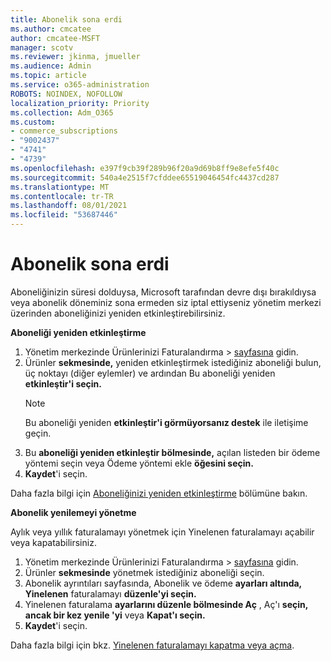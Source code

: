 ```yaml
---
title: Abonelik sona erdi
ms.author: cmcatee
author: cmcatee-MSFT
manager: scotv
ms.reviewer: jkinma, jmueller
ms.audience: Admin
ms.topic: article
ms.service: o365-administration
ROBOTS: NOINDEX, NOFOLLOW
localization_priority: Priority
ms.collection: Adm_O365
ms.custom:
- commerce_subscriptions
- "9002437"
- "4741"
- "4739"
ms.openlocfilehash: e397f9cb39f289b96f20a9d69b8ff9e8efe5f40c
ms.sourcegitcommit: 540a4e2515f7cfddee65519046454fc4437cd287
ms.translationtype: MT
ms.contentlocale: tr-TR
ms.lasthandoff: 08/01/2021
ms.locfileid: "53687446"
---
```

# <a name="subscription-expired"></a>Abonelik sona erdi

Aboneliğinizin süresi dolduysa, Microsoft tarafından devre dışı bırakıldıysa veya abonelik döneminiz sona ermeden siz iptal ettiyseniz yönetim merkezi üzerinden aboneliğinizi yeniden etkinleştirebilirsiniz.

**Aboneliği yeniden etkinleştirme**

1. Yönetim merkezinde Ürünlerinizi Faturalandırma   >  [sayfasına](https://go.microsoft.com/fwlink/p/?linkid=842054) gidin.
2. Ürünler **sekmesinde,** yeniden etkinleştirmek istediğiniz aboneliği bulun, üç noktayı (diğer eylemler) ve ardından Bu aboneliği yeniden **etkinleştir'i seçin.**
    > [!NOTE]
    > Bu aboneliği yeniden **etkinleştir'i görmüyorsanız destek** ile iletişime geçin.
3. Bu **aboneliği yeniden etkinleştir bölmesinde,** açılan listeden bir ödeme yöntemi seçin veya Ödeme yöntemi ekle **öğesini seçin.**
4. **Kaydet**'i seçin.

Daha fazla bilgi için [Aboneliğinizi yeniden etkinleştirme](/microsoft-365/commerce/subscriptions/reactivate-your-subscription) bölümüne bakın.

**Abonelik yenilemeyi yönetme**

Aylık veya yıllık faturalamayı yönetmek için Yinelenen faturalamayı açabilir veya kapatabilirsiniz.

1. Yönetim merkezinde Ürünlerinizi Faturalandırma   >  [sayfasına](https://go.microsoft.com/fwlink/p/?linkid=842054) gidin.
2. Ürünler **sekmesinde** yönetmek istediğiniz aboneliği seçin.
3. Abonelik ayrıntıları sayfasında, Abonelik ve ödeme **ayarları altında, Yinelenen** faturalamayı **düzenle'yi seçin.**
4. Yinelenen faturalama **ayarlarını düzenle bölmesinde Aç** , Aç'ı **seçin, ancak bir kez yenile 'yi** veya **Kapat'ı seçin.** 
5. **Kaydet**'i seçin.

Daha fazla bilgi için bkz. [Yinelenen faturalamayı kapatma veya açma](/microsoft-365/commerce/subscriptions/renew-your-subscription#turn-recurring-billing-off-or-on).